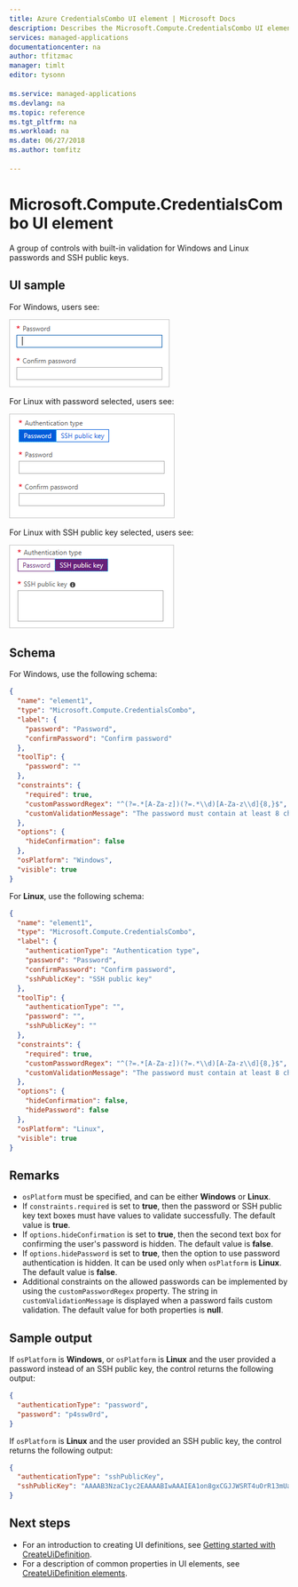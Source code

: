 ```yaml
---
title: Azure CredentialsCombo UI element | Microsoft Docs
description: Describes the Microsoft.Compute.CredentialsCombo UI element for Azure portal.
services: managed-applications
documentationcenter: na
author: tfitzmac
manager: timlt
editor: tysonn

ms.service: managed-applications
ms.devlang: na
ms.topic: reference
ms.tgt_pltfrm: na
ms.workload: na
ms.date: 06/27/2018
ms.author: tomfitz

---
```

# Microsoft.Compute.CredentialsCombo UI element
A group of controls with built-in validation for Windows and Linux passwords and SSH public keys.

## UI sample

For Windows, users see:

![Microsoft.Compute.CredentialsCombo Windows](./media/managed-application-elements/microsoft.compute.credentialscombo-windows.png)

For Linux with password selected, users see:

![Microsoft.Compute.CredentialsCombo Linux password](./media/managed-application-elements/microsoft.compute.credentialscombo-linux-password.png)

For Linux with SSH public key selected, users see:

![Microsoft.Compute.CredentialsCombo Linux key](./media/managed-application-elements/microsoft.compute.credentialscombo-linux-key.png)

## Schema
For Windows, use the following schema:

```json
{
  "name": "element1",
  "type": "Microsoft.Compute.CredentialsCombo",
  "label": {
    "password": "Password",
    "confirmPassword": "Confirm password"
  },
  "toolTip": {
    "password": ""
  },
  "constraints": {
    "required": true,
    "customPasswordRegex": "^(?=.*[A-Za-z])(?=.*\\d)[A-Za-z\\d]{8,}$",
    "customValidationMessage": "The password must contain at least 8 characters, with at least 1 letter and 1 number."
  },
  "options": {
    "hideConfirmation": false
  },
  "osPlatform": "Windows",
  "visible": true
}
```

For **Linux**, use the following schema:

```json
{
  "name": "element1",
  "type": "Microsoft.Compute.CredentialsCombo",
  "label": {
    "authenticationType": "Authentication type",
    "password": "Password",
    "confirmPassword": "Confirm password",
    "sshPublicKey": "SSH public key"
  },
  "toolTip": {
    "authenticationType": "",
    "password": "",
    "sshPublicKey": ""
  },
  "constraints": {
    "required": true,
    "customPasswordRegex": "^(?=.*[A-Za-z])(?=.*\\d)[A-Za-z\\d]{8,}$",
    "customValidationMessage": "The password must contain at least 8 characters, with at least 1 letter and 1 number."
  },
  "options": {
    "hideConfirmation": false,
    "hidePassword": false
  },
  "osPlatform": "Linux",
  "visible": true
}
```

## Remarks
- `osPlatform` must be specified, and can be either **Windows** or **Linux**.
- If `constraints.required` is set to **true**, then the password or SSH public key text boxes must have values to validate successfully. The default value is **true**.
- If `options.hideConfirmation` is set to **true**, then the second text box for confirming the user's password is hidden. The default value is **false**.
- If `options.hidePassword` is set to **true**, then the option to use password authentication is hidden. It can be used only when `osPlatform` is **Linux**. The default value is **false**.
- Additional constraints on the allowed passwords can be implemented by using the `customPasswordRegex` property. The string in `customValidationMessage` is displayed when a password fails custom validation. The default value for both properties is **null**.

## Sample output
If `osPlatform` is **Windows**, or `osPlatform` is **Linux** and the user provided a password instead of an SSH public key, the control returns the following output:

```json
{
  "authenticationType": "password",
  "password": "p4ssw0rd",
}
```

If `osPlatform` is **Linux** and the user provided an SSH public key, the control returns the following output:

```json
{
  "authenticationType": "sshPublicKey",
  "sshPublicKey": "AAAAB3NzaC1yc2EAAAABIwAAAIEA1on8gxCGJJWSRT4uOrR13mUaUk0hRf4RzxSZ1zRbYYFw8pfGesIFoEuVth4HKyF8k1y4mRUnYHP1XNMNMJl1JcEArC2asV8sHf6zSPVffozZ5TT4SfsUu/iKy9lUcCfXzwre4WWZSXXcPff+EHtWshahu3WzBdnGxm5Xoi89zcE=",
}
```

## Next steps
* For an introduction to creating UI definitions, see [Getting started with CreateUiDefinition](create-uidefinition-overview.md).
* For a description of common properties in UI elements, see [CreateUiDefinition elements](create-uidefinition-elements.md).
